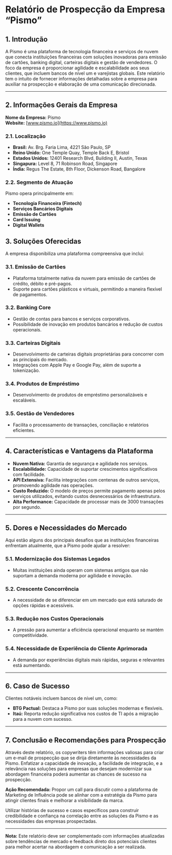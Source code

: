 # Relatório de Prospecção da Empresa “Pismo”

## 1. Introdução

A Pismo é uma plataforma de tecnologia financeira e serviços de nuvem que conecta instituições financeiras com soluções inovadoras para emissão de cartões, banking digital, carteiras digitais e gestão de vendedores. O foco da empresa é proporcionar agilidade e escalabilidade aos seus clientes, que incluem bancos de nível um e varejistas globais. Este relatório tem o intuito de fornecer informações detalhadas sobre a empresa para auxiliar na prospecção e elaboração de uma comunicação direcionada.

---

## 2. Informações Gerais da Empresa

**Nome da Empresa:** Pismo  
**Website:** [www.pismo.io](https://www.pismo.io)

### 2.1. Localização

- **Brasil:** Av. Brg. Faria Lima, 4221 São Paulo, SP
- **Reino Unido:** One Temple Quay, Temple Back E, Bristol
- **Estados Unidos:** 12401 Research Blvd, Building II, Austin, Texas
- **Singapura:** Level 8, 71 Robinson Road, Singapore
- **Índia:** Regus The Estate, 8th Floor, Dickenson Road, Bangalore

### 2.2. Segmento de Atuação

Pismo opera principalmente em:

- **Tecnologia Financeira (Fintech)**
- **Serviços Bancários Digitais**
- **Emissão de Cartões**
- **Card Issuing**
- **Digital Wallets**

## 3. Soluções Oferecidas

A empresa disponibiliza uma plataforma compreensiva que inclui:

### 3.1. Emissão de Cartões
- Plataforma totalmente nativa da nuvem para emissão de cartões de crédito, débito e pré-pagos.
- Suporte para cartões plásticos e virtuais, permitindo a maneira flexível de pagamentos.

### 3.2. Banking Core
- Gestão de contas para bancos e serviços corporativos.
- Possibilidade de inovação em produtos bancários e redução de custos operacionais.

### 3.3. Carteiras Digitais
- Desenvolvimento de carteiras digitais proprietárias para concorrer com as principais do mercado.
- Integrações com Apple Pay e Google Pay, além de suporte a tokenização.

### 3.4. Produtos de Empréstimo
- Desenvolvimento de produtos de empréstimo personalizáveis e escaláveis.

### 3.5. Gestão de Vendedores
- Facilita o processamento de transações, conciliação e relatórios eficientes.

---

## 4. Características e Vantagens da Plataforma

- **Nuvem Nativa:** Garantia de segurança e agilidade nos serviços.
- **Escalabilidade:** Capacidade de suportar crescimentos significativos com facilidade.
- **API Extensiva:** Facilita integrações com centenas de outros serviços, promovendo agilidade nas operações.
- **Custo Reduzido:** O modelo de preços permite pagamento apenas pelos serviços utilizados, evitando custos desnecessários de infraestrutura.
- **Alta Performance:** Capacidade de processar mais de 3000 transações por segundo.

---

## 5. Dores e Necessidades do Mercado

Aqui estão alguns dos principais desafios que as instituições financeiras enfrentam atualmente, que a Pismo pode ajudar a resolver:

### 5.1. Modernização dos Sistemas Legados
- Muitas instituições ainda operam com sistemas antigos que não suportam a demanda moderna por agilidade e inovação.

### 5.2. Crescente Concorrência
- A necessidade de se diferenciar em um mercado que está saturado de opções rápidas e acessíveis.

### 5.3. Redução nos Custos Operacionais
- A pressão para aumentar a eficiência operacional enquanto se mantém competitividade.

### 5.4. Necessidade de Experiência do Cliente Aprimorada
- A demanda por experiências digitais mais rápidas, seguras e relevantes está aumentando.

---

## 6. Caso de Sucesso

Clientes notáveis incluem bancos de nível um, como:

- **BTG Pactual:** Destaca a Pismo por suas soluções modernas e flexíveis.
- **Itaú:** Reporta redução significativa nos custos de TI após a migração para a nuvem com sucesso.

---

## 7. Conclusão e Recomendações para Prospecção

Através deste relatório, os copywriters têm informações valiosas para criar um e-mail de prospecção que se dirija diretamente às necessidades da Pismo. Enfatizar a capacidade de inovação, a facilidade de integração, e a relevância nas soluções para empresas que desejam modernizar sua abordagem financeira poderá aumentar as chances de sucesso na prospecção.

**Ação Recomendada:** Propor um call para discutir como a plataforma de Marketing de Influência pode se alinhar com a estratégia da Pismo para atingir clientes finais e melhorar a visibilidade da marca. 

Utilizar histórias de sucesso e casos específicos para construir credibilidade e confiança na correlação entre as soluções da Pismo e as necessidades das empresas prospectadas.

--- 

**Nota:** Este relatório deve ser complementado com informações atualizadas sobre tendências de mercado e feedback direto dos potenciais clientes para melhor acertar na abordagem e comunicação a ser realizada.